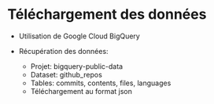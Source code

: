 # Téléchargement des données

- Utilisation de Google Cloud BigQuery

- Récupération des données: 
    * Projet: bigquery-public-data
    * Dataset: github_repos
    * Tables: commits, contents, files, languages
    * Téléchargement au format json
